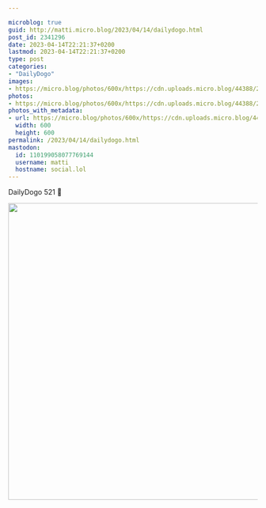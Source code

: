```yaml
---

microblog: true
guid: http://matti.micro.blog/2023/04/14/dailydogo.html
post_id: 2341296
date: 2023-04-14T22:21:37+0200
lastmod: 2023-04-14T22:21:37+0200
type: post
categories:
- "DailyDogo"
images:
- https://micro.blog/photos/600x/https://cdn.uploads.micro.blog/44388/2023/f0b7211faa.jpg
photos:
- https://micro.blog/photos/600x/https://cdn.uploads.micro.blog/44388/2023/f0b7211faa.jpg
photos_with_metadata:
- url: https://micro.blog/photos/600x/https://cdn.uploads.micro.blog/44388/2023/f0b7211faa.jpg
  width: 600
  height: 600
permalink: /2023/04/14/dailydogo.html
mastodon:
  id: 110199058077769144
  username: matti
  hostname: social.lol
---
```

DailyDogo 521 🐶

<img src="/media/uploads/2023/f0b7211faa.jpg" width="600" height="600" alt="" />

